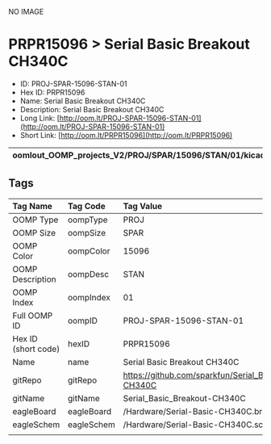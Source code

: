 


  
NO IMAGE  
# PRPR15096 > Serial Basic Breakout CH340C

- ID: PROJ-SPAR-15096-STAN-01
- Hex ID: PRPR15096
- Name: Serial Basic Breakout CH340C
- Description: Serial Basic Breakout CH340C
- Long Link: [http://oom.lt/PROJ-SPAR-15096-STAN-01](http://oom.lt/PROJ-SPAR-15096-STAN-01)
- Short Link: [http://oom.lt/PRPR15096](http://oom.lt/PRPR15096)
  

|oomlout_OOMP_projects_V2/PROJ/SPAR/15096/STAN/01/kicadPcb3dFront.png|oomlout_OOMP_projects_V2/PROJ/SPAR/15096/STAN/01/kicadPcb3dBack.png|oomlout_OOMP_projects_V2/PROJ/SPAR/15096/STAN/01/kicadPcb3d.png||
| :---: | :---: | :---: | :---: |

## Tags
  

|Tag Name|Tag Code|Tag Value|
| :--- | :--- | :--- |
|OOMP Type|oompType|PROJ|
|OOMP Size|oompSize|SPAR|
|OOMP Color|oompColor|15096|
|OOMP Description|oompDesc|STAN|
|OOMP Index|oompIndex|01|
|Full OOMP ID|oompID|PROJ-SPAR-15096-STAN-01|
|Hex ID (short code)|hexID|PRPR15096|
|Name|name|Serial Basic Breakout CH340C|
|gitRepo|gitRepo|https://github.com/sparkfun/Serial_Basic_Breakout-CH340C|
|gitName|gitName|Serial_Basic_Breakout-CH340C|
|eagleBoard|eagleBoard|/Hardware/Serial-Basic-CH340C.brd|
|eagleSchem|eagleSchem|/Hardware/Serial-Basic-CH340C.sch|
||||
